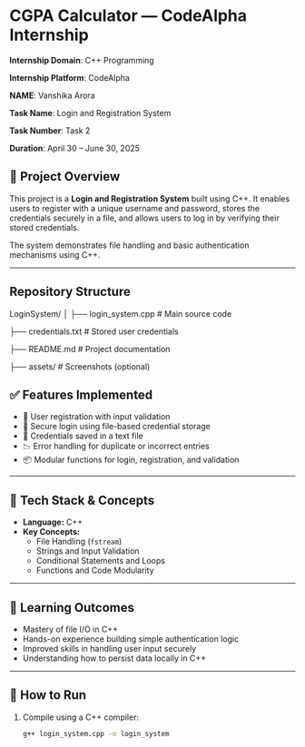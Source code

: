 
# CGPA Calculator — CodeAlpha Internship

**Internship Domain**: C++ Programming


**Internship Platform**: CodeAlpha 

**NAME**: Vanshika Arora

**Task Name**: Login and Registration System  

**Task Number**: Task 2

**Duration**: April 30 – June 30, 2025

## 📌 Project Overview
This project is a **Login and Registration System** built using C++. It enables users to register with a unique username and password, stores the credentials securely in a file, and allows users to log in by verifying their stored credentials.

The system demonstrates file handling and basic authentication mechanisms using C++.

---

## Repository Structure

LoginSystem/
│
├── login_system.cpp         # Main source code

├── credentials.txt          # Stored user credentials

├── README.md                # Project documentation

├── assets/                  # Screenshots (optional)


## ✅ Features Implemented

- 📝 User registration with input validation  
- 🔐 Secure login using file-based credential storage  
- 📁 Credentials saved in a text file  
- 📉 Error handling for duplicate or incorrect entries  
- 📦 Modular functions for login, registration, and validation  

---

## 🔧 Tech Stack & Concepts

- **Language:** C++  
- **Key Concepts:**  
  - File Handling (`fstream`)  
  - Strings and Input Validation  
  - Conditional Statements and Loops  
  - Functions and Code Modularity  

---

## 🧠 Learning Outcomes

- Mastery of file I/O in C++  
- Hands-on experience building simple authentication logic  
- Improved skills in handling user input securely  
- Understanding how to persist data locally in C++

---

## 📝 How to Run

1. Compile using a C++ compiler:
   ```bash
   g++ login_system.cpp -o login_system
